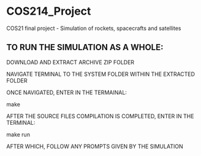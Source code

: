 # COS214_Project
COS21 final project - Simulation of rockets, spacecrafts and satellites

TO RUN THE SIMULATION AS A WHOLE:
--------------------------------

DOWNLOAD AND EXTRACT ARCHIVE ZIP FOLDER

NAVIGATE TERMINAL TO THE SYSTEM FOLDER WITHIN THE EXTRACTED FOLDER

ONCE NAVIGATED, ENTER IN THE TERMAINAL:

make

AFTER THE SOURCE FILES COMPILATION IS COMPLETED, ENTER IN THE TERMINAL:

make run

AFTER WHICH, FOLLOW ANY PROMPTS GIVEN BY THE SIMULATION


